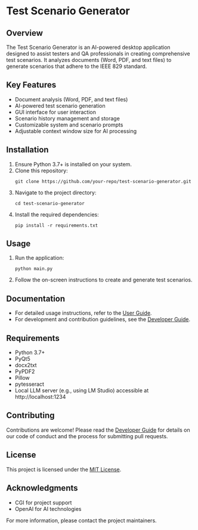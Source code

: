 # Test Scenario Generator

## Overview
The Test Scenario Generator is an AI-powered desktop application designed to assist testers and QA professionals in creating comprehensive test scenarios. It analyzes documents (Word, PDF, and text files) to generate scenarios that adhere to the IEEE 829 standard.

## Key Features
- Document analysis (Word, PDF, and text files)
- AI-powered test scenario generation
- GUI interface for user interaction
- Scenario history management and storage
- Customizable system and scenario prompts
- Adjustable context window size for AI processing

## Installation
1. Ensure Python 3.7+ is installed on your system.
2. Clone this repository:
   ```
   git clone https://github.com/your-repo/test-scenario-generator.git
   ```
3. Navigate to the project directory:
   ```
   cd test-scenario-generator
   ```
4. Install the required dependencies:
   ```
   pip install -r requirements.txt
   ```

## Usage
1. Run the application:
   ```
   python main.py
   ```
2. Follow the on-screen instructions to create and generate test scenarios.

## Documentation
- For detailed usage instructions, refer to the [User Guide](user_guide.md).
- For development and contribution guidelines, see the [Developer Guide](developer_guide.md).

## Requirements
- Python 3.7+
- PyQt5
- docx2txt
- PyPDF2
- Pillow
- pytesseract
- Local LLM server (e.g., using LM Studio) accessible at http://localhost:1234

## Contributing
Contributions are welcome! Please read the [Developer Guide](developer_guide.md) for details on our code of conduct and the process for submitting pull requests.

## License
This project is licensed under the [MIT License](LICENSE).

## Acknowledgments
- CGI for project support
- OpenAI for AI technologies

For more information, please contact the project maintainers.
